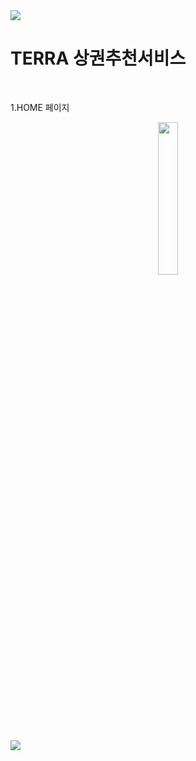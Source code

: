 <img src="https://capsule-render.vercel.app/api?type=waving&color=BDBDC8&height=150&section=header" />
<h1>TERRA 상권추천서비스</h1>
</br>

<p>1.HOME 페이지</p> 
<p align="center">
<img src="https://github.com/user-attachments/assets/5b764aad-5fc6-4fb7-9246-6e3e8cde3c2d" width="25%"></img>
</p>
<img src="https://capsule-render.vercel.app/api?type=waving&color=BDBDC8&height=150&section=footer" />
